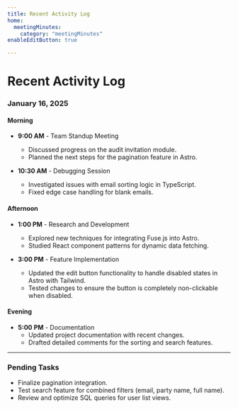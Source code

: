 ```yaml
---
title: Recent Activity Log
home:
  meetingMinutes: 
    category: "meetingMinutes"
enableEditButton: true

---
```

# Recent Activity Log

### January 16, 2025

#### Morning
- **9:00 AM** - Team Standup Meeting
  - Discussed progress on the audit invitation module.
  - Planned the next steps for the pagination feature in Astro.

- **10:30 AM** - Debugging Session
  - Investigated issues with email sorting logic in TypeScript.
  - Fixed edge case handling for blank emails.

#### Afternoon
- **1:00 PM** - Research and Development
  - Explored new techniques for integrating Fuse.js into Astro.
  - Studied React component patterns for dynamic data fetching.

- **3:00 PM** - Feature Implementation
  - Updated the edit button functionality to handle disabled states in Astro with Tailwind.
  - Tested changes to ensure the button is completely non-clickable when disabled.

#### Evening
- **5:00 PM** - Documentation
  - Updated project documentation with recent changes.
  - Drafted detailed comments for the sorting and search features.

---

### Pending Tasks
- Finalize pagination integration.
- Test search feature for combined filters (email, party name, full name).
- Review and optimize SQL queries for user list views.
